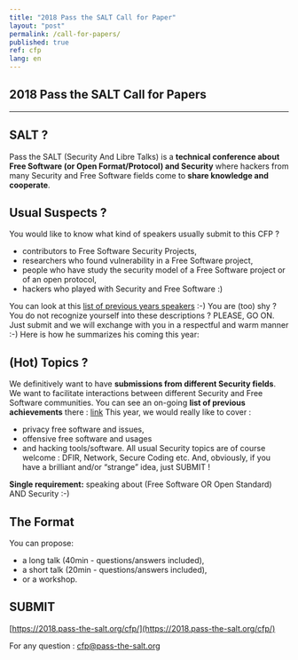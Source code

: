 ```yaml
---
title: "2018 Pass the SALT Call for Paper"
layout: "post"
permalink: /call-for-papers/
published: true 
ref: cfp
lang: en
---
```


## 2018 Pass the SALT Call for Papers

---

## SALT ?
Pass the SALT (Security And Libre Talks) is a **technical conference about Free Software (or Open Format/Protocol) and Security** where hackers from many Security and Free Software fields come to **share knowledge and cooperate**. 

## Usual Suspects ?
You would like to know what kind of speakers usually submit to this CFP ?

* contributors to Free Software Security Projects,
* researchers who found vulnerability in a Free Software project,
* people who have study the security model of a Free Software project or of an open protocol,
* hackers who played with Security and Free Software :)

You can look at this [list of previous years speakers](https://2018.pass-the-salt.org/achievements/#speakers) :-)
You are (too) shy ? You do not recognize yourself into these descriptions ?
PLEASE, GO ON.
Just submit and we will exchange with you in a respectful and warm manner :-) 
Here is how he summarizes his coming this year:

## (Hot) Topics ?
We definitively want to have **submissions from different Security fields**. We want to facilitate interactions between different Security and Free Software communities.
You can see an on-going **list of previous achievements** there : [link](https://2018.pass-the-salt.org/achievements/#results)
This year, we would really like to cover :
* privacy free software and issues,
* offensive free software and usages
* and hacking tools/software.
All usual Security topics are of course welcome : DFIR, Network, Secure Coding etc.
And, obviously, if you have a brilliant and/or “strange” idea, just SUBMIT !

**Single requirement:** speaking about (Free Software OR Open Standard) AND Security :-) 

## The Format
You can propose:
* a long talk (40min - questions/answers included),
* a short talk (20min - questions/answers included),
* or a workshop.

## SUBMIT
[https://2018.pass-the-salt.org/cfp/](https://2018.pass-the-salt.org/cfp/)

For any question : [cfp@pass-the-salt.org](mailto:cfp@pass-the-salt.org) 
